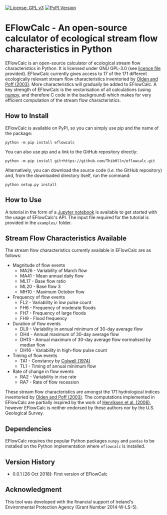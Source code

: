 [![License: GPL v3](https://img.shields.io/badge/License-GPL%20v3-blue.svg)](https://www.gnu.org/licenses/gpl-3.0)
[![PyPI Version](https://badge.fury.io/py/eflowcalc.svg)](https://pypi.python.org/pypi/eflowcalc)

# EFlowCalc - An open-source calculator of ecological stream flow characteristics in Python

EFlowCalc is an open-source calculator of ecological stream flow characteristics in Python. It is licensed under GNU GPL-3.0 (see [licence file](https://github.com/ThibHlln/eflowcalc/blob/master/LICENCE.md) provided). EFlowCalc currently gives access to 17 of the 171 different ecologically relevant stream flow characteristics inventoried by [Olden and Poff (2003)](https://doi.org/10.1002/rra.700). More characteristics will gradually be added to EFlowCalc. A key strength of EFlowCalc is the vectorisation of all calculations (using [numpy](https://github.com/numpy/numpy), and therefore C code in the background) which makes for very efficient computation of the stream flow characteristics.

## How to Install

EFlowCalc is available on PyPI, so you can simply use pip and the name of the package:

    python -m pip install eflowcalc

You can also use pip and a link to the GitHub repository directly:

	python -m pip install git+https://github.com/ThibHlln/eflowcalc.git

Alternatively, you can download the source code (*i.e.* the GitHub repository) and, from the downloaded directory itself, run the command:

    python setup.py install

## How to Use

A tutorial in the form of a [Jupyter notebook](https://github.com/ThibHlln/eflowcalc/blob/master/examples/api_usage_example.ipynb) is available to get started with the usage of EFlowCalc's API. The input file required for the tutorial is provided in the `examples/` folder.

## Stream Flow Characteristics Available

The stream flow characteristics currently available in EFlowCalc are as follows:
* Magnitude of flow events
    * MA26 - Variability of March flow
    * MA41 - Mean annual daily flow
    * ML17 - Base flow ratio
    * ML20 - Base flow 3
    * MH10 - Maximum October flow
* Frequency of flow events
    * FL2 - Variability in low pulse count
    * FH6 - Frequency of moderate floods
    * FH7 - Frequency of large floods
    * FH9 - Flood frequency
* Duration of flow events
    * DL9 - Variability in annual minimum of 30-day average flow
    * DH4 - Annual maximum of 30-day average flow
    * DH13 - Annual maximum of 30-day average flow normalised by median flow
    * DH16 - Variability in high-flow pulse count
* Timing of flow events
    * TA1 - Constancy by [Colwell (1974)](https://doi.org/10.2307/1940366)
    * TL1 - Timing of annual minimum flow
* Rate of change in flow events
    * RA2 - Variability in rise rate
    * RA7 - Rate of flow recession
    
These stream flow characteristics are amongst the 171 hydrological indices inventoried by [Olden and Poff (2003)](https://doi.org/10.1002/rra.700). The computations implemented in EFlowCalc are partially inspired by the work of [Henriksen et al. (2006)](https://doi.org/10.3133/ofr20061093), however EFlowCalc is neither endorsed by these authors nor by the U.S. Geological Survey.

## Dependencies

EFlowCalc requires the popular Python packages `numpy` and `pandas` to be installed on the Python implementation where `eflowcalc` is installed.

## Version History

* 0.0.1 [26 Oct 2018]: First version of EFlowCalc

## Acknowledgment

This tool was developed with the financial support of Ireland's Environmental Protection Agency (Grant Number 2014-W-LS-5).